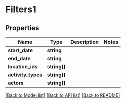 # Filters1

## Properties
Name | Type | Description | Notes
------------ | ------------- | ------------- | -------------
**start_date** | **string** |  | 
**end_date** | **string** |  | 
**location_ids** | **string[]** |  | 
**activity_types** | **string[]** |  | 
**actors** | **string[]** |  | 

[[Back to Model list]](../README.md#documentation-for-models) [[Back to API list]](../README.md#documentation-for-api-endpoints) [[Back to README]](../README.md)


